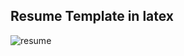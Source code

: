 ##  Resume Template in latex

![resume](https://github.com/PrantaChakraborty/latex-resume/assets/38750775/0cde039d-8272-47ba-a4a4-81aeeb802c04)


